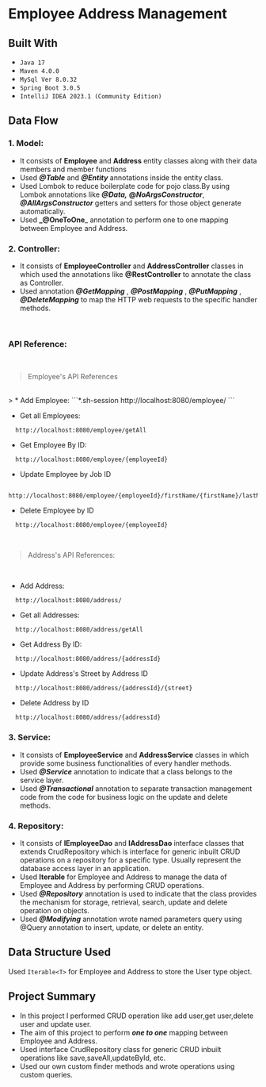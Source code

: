 # Employee Address Management 

## Built With
* `Java 17`
* `Maven 4.0.0`
* `MySql Ver 8.0.32`
* `Spring Boot 3.0.5`
*  `IntelliJ IDEA 2023.1 (Community Edition)`


## Data Flow

### 1. Model:
* It consists of **Employee** and **Address** entity classes along with their data members and member functions
* Used **_@Table_** and **_@Entity_** annotations inside the entity class.
* Used Lombok to reduce boilerplate code for pojo class.By using Lombok annotations like _**@Data,**_ **@_NoArgsConstructor_**, **_@AllArgsConstructor_** getters and setters for those object generate automatically.
* Used **_@OneToOne**_ annotation to perform one to one mapping between Employee and Address.

### 2. Controller:
* It consists of **EmployeeController** and **AddressController** classes in which used the annotations like **@RestController** to annotate the class as Controller.
* Used annotation **_@GetMapping_** , **_@PostMapping_** , **_@PutMapping_** , **_@DeleteMapping_** to map the HTTP web requests to the specific handler methods.

<br>

### API Reference:
<br>

>Employee's API References
<br>
> 
* Add Employee:
```*.sh-session
  http://localhost:8080/employee/
```

* Get all Employees:
```*.sh-session
  http://localhost:8080/employee/getAll
```

* Get Employee By ID:
```*.sh-session
  http://localhost:8080/employee/{employeeId}
```

* Update Employee by Job ID
```*.sh-session
  http://localhost:8080/employee/{employeeId}/firstName/{firstName}/lastName/{lastName}
```

* Delete Employee by ID
```*.sh-session
  http://localhost:8080/employee/{employeeId}
```
<br>

>Address's API References:
<br>

* Add Address:
```*.sh-session
  http://localhost:8080/address/
```

* Get all Addresses:
```*.sh-session
  http://localhost:8080/address/getAll
```

* Get Address By ID:
```*.sh-session
  http://localhost:8080/address/{addressId}
```

* Update Address's Street by Address ID
```*.sh-session
  http://localhost:8080/address/{addressId}/{street}
```

* Delete Address by ID
```*.sh-session
  http://localhost:8080/address/{addressId}
```

### 3. Service:
* It consists of **EmployeeService** and **AddressService** classes in which provide some business functionalities of every handler methods.
* Used _**@Service**_ annotation to indicate that a class belongs to the service layer.
* Used **_@Transactional_** annotation to separate transaction management code from the code for business logic on the update and delete methods.

### 4. Repository:
* It consists of **IEmployeeDao** and **IAddressDao** interface classes that extends CrudRepository which is interface for generic inbuilt CRUD operations on a repository for a specific type. Usually represent the database access layer in an application.
* Used **Iterable** for Employee and Address to manage the data of Employee and Address by performing CRUD operations.
* Used _**@Repository**_ annotation is used to indicate that the class provides the mechanism for storage, retrieval, search, update and delete operation on objects.
* Used **_@Modifying_** annotation wrote named parameters query using @Query annotation to insert, update, or delete an entity.

## Data Structure Used
Used `Iterable<T>` for Employee and Address to store the User type object.

## Project Summary
* In this project I performed CRUD operation like add user,get user,delete user and update user.<br/>
* The aim of this project to perform _**one to one**_ mapping between Employee and Address.
* Used interface CrudRepository class for generic CRUD inbuilt operations like save,saveAll,updateById, etc.
* Used our own custom finder methods and wrote operations using custom queries.
